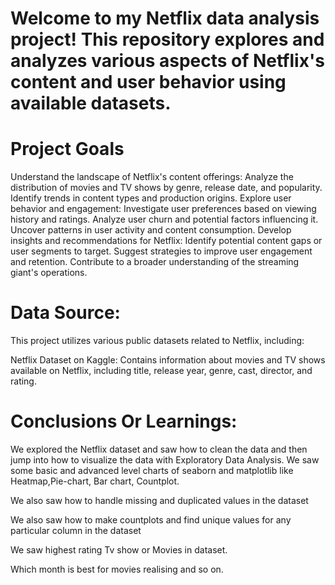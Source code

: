 # Welcome to my Netflix data analysis project! This repository explores and analyzes various aspects of Netflix's content and user behavior using available datasets.

# Project Goals
  Understand the landscape of Netflix's content offerings:
  Analyze the distribution of movies and TV shows by genre, release date, and popularity.
  Identify trends in content types and production origins.
  Explore user behavior and engagement:
  Investigate user preferences based on viewing history and ratings.
  Analyze user churn and potential factors influencing it.
  Uncover patterns in user activity and content consumption.
  Develop insights and recommendations for Netflix:
  Identify potential content gaps or user segments to target.
  Suggest strategies to improve user engagement and retention.
  Contribute to a broader understanding of the streaming giant's operations.

# Data Source:
  This project utilizes various public datasets related to Netflix, including:

  Netflix Dataset on Kaggle: Contains information about movies and TV shows available on Netflix, including title, release year, genre, cast, director, and rating.

# Conclusions Or Learnings:

  We explored the Netflix dataset and saw how to clean the data and then jump into how to visualize the data with Exploratory Data Analysis. We saw some basic and advanced level charts of seaborn and matplotlib     like Heatmap,Pie-chart, Bar chart, Countplot.
  
  We also saw how to handle missing and duplicated values in the dataset

  We also saw how to make countplots and find unique values for any particular column in the dataset

  We saw highest rating Tv show or Movies in dataset.
  
  Which month is best for movies realising and so on.
